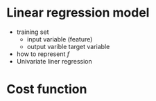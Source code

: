 
# Linear regression model

- training set
	- input variable (feature)
	- output varible  target variable
- how to represent $f$
- Univariate liner regression

# Cost function 

